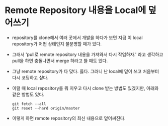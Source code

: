# Remote Repository 내용을 Local에 덮어쓰기
- repository를 clone해서 여러 곳에서 개발을 하다가 보면 지금 이 local repository가 어떤 상태인지 불분명할 때가 있다.
- 그래서 'pull로 remote repository 내용을 가져와서 다시 작업하자.' 라고 생각하고 pull을 하면 충돌나면서 merge 하라고 뜰 때도 있다.
- 그냥 remote repository가 다 맞다. 옳다. 그러니 난 local에 덮어 쓰고 처음부터 다시 코딩하고 싶다.
- 이럴 때 local repository를 뭐 지우고 다시 clone 받는 방법도 있겠지만, 아래와 같은 방법도 있다.

  ```
  git fetch --all
  git reset --hard origin/master
  ```

- 이렇게 하면 remote repository의 최신 내용으로 덮어써진다.
